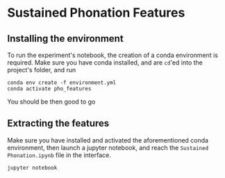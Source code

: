 # Sustained Phonation Features

## Installing the environment

To run the experiment's notebook, the creation of a conda environment
is required. Make sure you have conda installed, and are `cd`'ed into 
the project's folder, and run

```shell script
conda env create -f environment.yml
conda activate pho_features
```

You should be then good to go

## Extracting the features

Make sure you have installed and activated the aforementioned conda environment,
then launch a jupyter notebook, and reach the `Sustained Phonation.ipynb` file
in the interface.

```shell script
jupyter notebook 
```